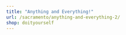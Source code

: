 ```yaml
---
title: "Anything and Everything!"
url: /sacramento/anything-and-everything-2/
shop: doityourself
---
```

